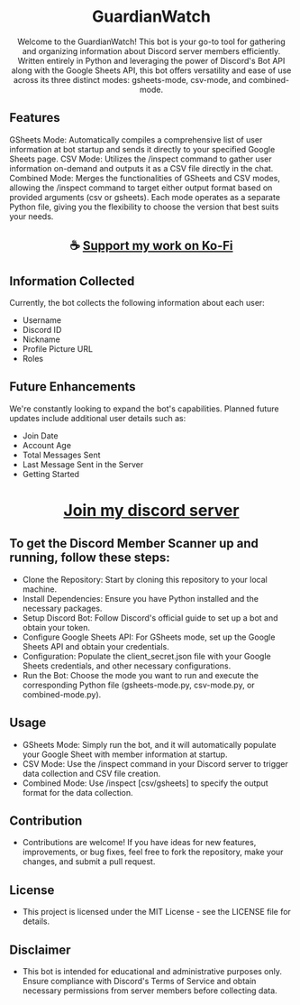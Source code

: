 <div align="center">

# GuardianWatch

Welcome to the GuardianWatch! This bot is your go-to tool for gathering and organizing information about Discord server members efficiently. Written entirely in Python and leveraging the power of Discord's Bot API along with the Google Sheets API, this bot offers versatility and ease of use across its three distinct modes: gsheets-mode, csv-mode, and combined-mode.

</div>

## Features

GSheets Mode: Automatically compiles a comprehensive list of user information at bot startup and sends it directly to your specified Google Sheets page.
CSV Mode: Utilizes the /inspect command to gather user information on-demand and outputs it as a CSV file directly in the chat.
Combined Mode: Merges the functionalities of GSheets and CSV modes, allowing the /inspect command to target either output format based on provided arguments (csv or gsheets).
Each mode operates as a separate Python file, giving you the flexibility to choose the version that best suits your needs.

<div align="center">

## ☕ [Support my work on Ko-Fi](https://ko-fi.com/thatsinewave)

</div>

## Information Collected

Currently, the bot collects the following information about each user:
- Username
- Discord ID
- Nickname
- Profile Picture URL
- Roles

## Future Enhancements

We're constantly looking to expand the bot's capabilities. Planned future updates include additional user details such as:
- Join Date
- Account Age
- Total Messages Sent
- Last Message Sent in the Server
- Getting Started

<div align="center">

# [Join my discord server](https://discord.gg/2nHHHBWNDw)

</div>

## To get the Discord Member Scanner up and running, follow these steps:

- Clone the Repository: Start by cloning this repository to your local machine.
- Install Dependencies: Ensure you have Python installed and the necessary packages.
- Setup Discord Bot: Follow Discord's official guide to set up a bot and obtain your token.
- Configure Google Sheets API: For GSheets mode, set up the Google Sheets API and obtain your credentials.
- Configuration: Populate the client_secret.json file with your Google Sheets credentials, and other necessary configurations.
- Run the Bot: Choose the mode you want to run and execute the corresponding Python file (gsheets-mode.py, csv-mode.py, or combined-mode.py).

## Usage

- GSheets Mode: Simply run the bot, and it will automatically populate your Google Sheet with member information at startup.
- CSV Mode: Use the /inspect command in your Discord server to trigger data collection and CSV file creation.
- Combined Mode: Use /inspect [csv/gsheets] to specify the output format for the data collection.

## Contribution
- Contributions are welcome! If you have ideas for new features, improvements, or bug fixes, feel free to fork the repository, make your changes, and submit a pull request.

## License
- This project is licensed under the MIT License - see the LICENSE file for details.

## Disclaimer
- This bot is intended for educational and administrative purposes only. Ensure compliance with Discord's Terms of Service and obtain necessary permissions from server members before collecting data.
